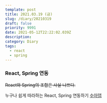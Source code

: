```yaml
---
template: post
title: 2021.03.19 (금)
slug: /diary/20210319
draft: false
priority: 9991
date: 2021-05-12T22:22:02.039Z
description:
category: Diary
tags:
  - react
  - spring
---
```


### React, Spring 연동

~~React와 Spring의 조합은 사실 나쁘다.~~

누구나 쉽게 따라하는 React, Spring 연동하기 [수아뎁](https://joshua-dev-story.blogspot.com/2020/01/react-spring.html)
